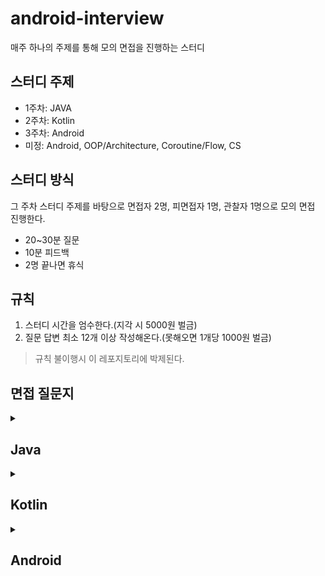 # android-interview

매주 하나의 주제를 통해 모의 면접을 진행하는 스터디

## 스터디 주제
- 1주차: JAVA
- 2주차: Kotlin
- 3주차: Android
- 미정: Android, OOP/Architecture, Coroutine/Flow, CS

## 스터디 방식
그 주차 스터디 주제를 바탕으로 면접자 2명, 피면접자 1명, 관찰자 1명으로 모의 면접 진행한다.

- 20~30분 질문
- 10분 피드백
- 2명 끝나면 휴식

## 규칙

1. 스터디 시간을 엄수한다.(지각 시 5000원 벌금)
2. 질문 답변 최소 12개 이상 작성해온다.(못해오면 1개당 1000원 벌금)

> 규칙 불이행시 이 레포지토리에 박제된다.

## 면접 질문지

 <details>
  <summary> <h2> Java </h2></summary>

## 접근 제어자, 클래스 및 키워드

- [접근 제어자의 차이점](https://github.com/murjune/android-interview/discussions/36)
- 인터페이스와 추상 클래스의 차이
- [static과 non-static의 차이](https://github.com/murjune/android-interview/discussions/21)
- final 키워드에 대해 설명

## String 및 관련 메모리 관리

- [String Pool이 무엇이고 사용하는 이유](https://github.com/murjune/android-interview/discussions/6)
- [equals와 hashCode를 사용하는 이유](https://github.com/murjune/android-interview/discussions/10)
- [String, StringBuffer, StringBuilder의 차이](https://github.com/murjune/android-interview/discussions/9)

## Java 파일 및 실행 과정

- [Java 파일이 실행되는 과정](https://github.com/murjune/android-interview/discussions/19)
- Optional에 대한 설명과 사용 시 주의사항
- try-with-resources에 대해 설명

## Objects vs Primitives

- [String 클래스는 어떻게 구현되나요? 왜 불변으로 만들었나요?](https://github.com/murjune/android-interview/discussions/7)
- [String이 불변이라는 것은 무엇을 의미하나요?](https://github.com/murjune/android-interview/discussions/8)
- Integer vs int
- [Call by Value vs Call by Reference](https://github.com/murjune/android-interview/discussions/26)

## 객체 비교와 복사

- [동등성과 동일성의 차이](https://github.com/murjune/android-interview/discussions/35)
- 깊은 복사(deep copy)와 얕은 복사(shallow copy)에 대해 설명

## 함수 및 표현식

- [익명함수와 람다 표현식에 대해 설명](https://github.com/murjune/android-interview/discussions/31)
- 함수형 인터페이스(Functional Interface)란
- [abstract class vs interface](https://github.com/murjune/android-interview/discussions/164)
- 제네릭이란

## 클래스 및 객체 관리

- [Reflection에 대한 설명과 장단점](https://github.com/murjune/android-interview/discussions/32)
- [Enum의 장단점](https://github.com/murjune/android-interview/discussions/18)
- Wrapper Class, Boxing, Unboxing 차이

## 메서드 및 키워드

- 오버로딩과 오버라이딩의 차이
- [synchronized 키워드에 대해 설명](https://github.com/murjune/android-interview/discussions/20)

## 직렬화 및 역직렬화

- [직렬화와 역직렬화이 무엇이고, 언제 사용하는가?](https://github.com/murjune/android-interview/discussions/34)
- [transient 란?](https://github.com/murjune/android-interview/discussions/33)

## 컬렉션 프레임워크 및 자료구조

- [Iterator & Collection & Stream](https://github.com/murjune/android-interview/discussions/13)
- [Stack 대신 Deque를 사용하는 이유](https://github.com/murjune/android-interview/discussions/28)
- [ArrayList와 LinkedList의 차이](https://github.com/murjune/android-interview/discussions/37)
- Set과 List의 차이
- [Arrays Vs ArrayLists](https://github.com/murjune/android-interview/discussions/1)
- HashSet Vs TreeSet
- HashMap Vs Set
- [HashMap Vs HashSet](https://github.com/murjune/android-interview/discussions/27)
- [컬렉션 프레임워크란 (Kotlin Collection과 비교)](https://github.com/murjune/android-interview/discussions/11)
- [for문 vs Stream vs Sequence](https://github.com/murjune/android-interview/discussions/22)
- [Java Stream API란 (Kotlin Sequence와 차이)](https://github.com/murjune/android-interview/discussions/30)

## JVM & 가비지 컬렉션

- [JVM 메모리 영역에 대해 설명](https://github.com/murjune/android-interview/discussions/16)
- [가비지 컬렉션이란](https://github.com/murjune/android-interview/discussions/15)
- [가비지 컬렉션는 언제 일어나는가?](https://github.com/murjune/android-interview/discussions/14)
- [JVM 동작 원리를 설명해주세요.](https://github.com/murjune/android-interview/discussions/5)
  
</details> 

<details>
  <summary> <h2> Kotlin </h2></summary>

  # 1. 기초 문법 및 키워드
- [코틀린의 장점](https://github.com/murjune/android-interview/discussions/39)
- [코틀린이 실행되는 과정 설명](https://github.com/murjune/android-interview/discussions/58)
- [Property 란?](https://github.com/murjune/android-interview/discussions/60)
- [Field vs Property](https://github.com/murjune/android-interview/discussions/75)
- [Kotlin에서 const를 사용하는 이점은?](https://github.com/murjune/android-interview/discussions/40)
- [Kotlin에서 lateinit vs by Lazy?](https://github.com/murjune/android-interview/discussions/41)
- [lateinit 변수가 초기화되었는지 확인하는 방법](https://github.com/murjune/android-interview/discussions/42)
- [Kotlin에서 init 블록이란?](https://github.com/murjune/android-interview/discussions/59)
- [val과 var의 차이점은?](https://github.com/murjune/android-interview/discussions/61)
- [Generic이란?](https://github.com/murjune/android-interview/discussions/43)
- [Generic 타입 상한 제한(upper bound)이란?](https://github.com/murjune/android-interview/discussions/68)
- [Generic 변성에 대해 설명하시오](https://github.com/murjune/android-interview/discussions/69)
- [Star Projection 이란?](https://github.com/murjune/android-interview/discussions/70)
- [Kotlin에서 inline 함수란?](https://github.com/murjune/android-interview/discussions/44)
- [Kotlin에서 reified 키워드란?](https://github.com/murjune/android-interview/discussions/45)
- [backing property 설명해주세요.](https://github.com/murjune/android-interview/discussions/46)
- [noinline이란?](https://github.com/murjune/android-interview/discussions/47)
- [crossinline이란?](https://github.com/murjune/android-interview/discussions/48)
- [open 키워드란?](https://github.com/murjune/android-interview/discussions/57)
- [Kotlin 접근 제어자](https://github.com/murjune/android-interview/discussions/62)
- [infix 키워드란?](https://github.com/murjune/android-interview/discussions/54)
- Kotlin의 Lable이란?
- [일급 시민이란?](https://github.com/murjune/android-interview/discussions/49)
- [타입 변환(Type Conversion) vs 타입 캐스팅(Type Casting)](https://github.com/murjune/android-interview/discussions/63)

# 2. 클래스 및 객체 지향 프로그래밍
- [companion object란?](https://github.com/murjune/android-interview/discussions/50)
- [object와 data object의 차이](https://github.com/murjune/android-interview/discussions/137)
- Kotlin에서 싱글톤 클래스를 생성하는 방법
- [Kotlin에서 데이터 클래스란?](https://github.com/murjune/android-interview/discussions/71)
- [Kotlin에서 Java의 정적 메서드에 해당하는 것은?](https://github.com/murjune/android-interview/discussions/65)
- [Kotlin의 sealed class를 언제 사용하나요?](https://github.com/murjune/android-interview/discussions/52)
- [Kotlin의 JvmStatic 어노테이션이란?](https://github.com/murjune/android-interview/discussions/55)
- [Kotlin의 JvmField 어노테이션이란?](https://github.com/murjune/android-interview/discussions/56)
- [Kotlin의 JvmOverloads 어노테이션이란?](https://github.com/murjune/android-interview/discussions/64)
- Kotlin의 inline/value 클래스 설명
- [Kotlin에서 open과 public의 차이점은?](https://github.com/murjune/android-interview/discussions/57)

# 3. 함수와 람다
- [Kotlin에서 고차 함수란?](https://github.com/murjune/android-interview/discussions/66)
- [Kotlin에서 람다식이란?](https://github.com/murjune/android-interview/discussions/67)
- [Kotlin에서 let, run, with, also, apply의 설명 및 사용 사례](https://github.com/murjune/android-interview/discussions/51)
- apply와 with를 선택하는 방법

</details>

<details>
  <summary> <h2> Android </h2></summary>

### 공통 개발자 기술 질문
- [PNG와 JPG의 차이점은?](https://github.com/murjune/android-interview/discussions/76)
- [Dynamic Programming이란?](https://github.com/murjune/android-interview/discussions/77)
- [Virtual Memory란?](https://github.com/murjune/android-interview/discussions/78)
- Garbage Collection이란?
- [Cache란?](https://github.com/murjune/android-interview/discussions/79)
- Database Index 추가의 장단점은?
- [비대칭 암호화란?](https://github.com/murjune/android-interview/discussions/81)
- HDD, SSD, DRAM 각각의 성능은?
- GIT의 장점은?

### Android 개발자 기술 질문

- DIP(Dependency Inversion Principle)란?
- [ConstraintLayout의 장점은?]()
- [Activity 생명 주기는?](https://github.com/murjune/android-interview/discussions/84)
- [WeakReference란?](https://github.com/murjune/android-interview/discussions/122)
- [Parcelable이란?](https://github.com/murjune/android-interview/discussions/96)
- 고해상도 이미지의 로딩 방법은?
- [Looper란?](https://github.com/murjune/android-interview/discussions/97)
- MultiDex란?
- [Proguard의 원리는?](https://github.com/murjune/android-interview/discussions/121)
- [Gradle이 무엇이며, 안드로이드 빌드 시스템에서 어떻게 활용되나요?](https://github.com/murjune/android-interview/discussions/119)

  
### 자료구조 및 알고리즘

- List와 Set의 차이
- List.distinct()를 사용하는 것과 Set 사용하는 것의 차이
- ArrayList와 LinkedList의 차이
- 여러 스레드에서 공유 자원 접근 시 주의 사항
- 동시성 문제를 겪은 경험이 있는가?
- [동기화하는 방법?](https://github.com/murjune/android-interview/discussions/141)
- [synchronized를 메소드 블록과 내부 블록에서 사용하는 것의 차이](https://github.com/murjune/android-interview/discussions/136)
- 싱글톤을 사용한 경험과 동시성 문제

### Kotlin 언어 및 클래스 사용

- data class를 사용하면 자동으로 오버라이드 되는 메서드들
- Enum class를 사용한 경험이 있는가?
- Enum class 대신 sealed class와 object를 사용할 수 있는데, 언제 Enum class를 사용해야 하는가?

### 네트워크 및 에러 처리

- 네트워크 에러 처리 관련 경험
- 코루틴 사용 시 예외 처리 방법

  
### 코루틴

- [코루틴이란](https://github.com/murjune/android-interview/discussions/113)
- [코루틴과 스레드의 차이](https://github.com/murjune/android-interview/discussions/135)
- [코루틴 빌더](https://github.com/murjune/android-interview/discussions/167)
- [코루틴에서 launch와 async의 차이점은 무엇인가요?](https://github.com/murjune/android-interview/discussions/123)
- [CoroutineContext란?](https://github.com/murjune/android-interview/discussions/170)
- [CoroutineScope란?](https://github.com/murjune/android-interview/discussions/169)
- [Job이란?](https://github.com/murjune/android-interview/discussions/174)
- [코루틴이 작업을 수행할 때 실제로 코루틴 내부에서는 무엇을 하나요?](https://github.com/murjune/android-interview/discussions/133)
- [구조화된 동시성이란?](https://github.com/murjune/android-interview/discussions/168)
- [코루틴 Dispatcher란?](https://github.com/murjune/android-interview/discussions/114)
- [코루틴이 왜 경량 스레드일까?](https://github.com/murjune/android-interview/discussions/143)
- [suspend 키워드는 무엇이며, 어떤 경우에 사용되나요?](https://github.com/murjune/android-interview/discussions/134)

### Android 기초

- Android 앱이 왜 느려질 수 있는가?
- [Context란 무엇이며, 어떻게 사용되는가?](https://github.com/murjune/android-interview/discussions/89)
- Android 애플리케이션의 구성 요소
- Android 애플리케이션의 프로젝트 구조
- [AndroidManifest.xml이란 무엇인가?](https://github.com/murjune/android-interview/discussions/112)
- Application 클래스란 무엇이며, 역할은 무엇인가?
- [Android 4대 컴포넌트는 무엇인가요](https://github.com/murjune/android-interview/discussions/85)
- 다국어 지원은 어떻게 하나요

### Activity와 Fragment

- Fragment를 생성할 때 기본 생성자를 사용하는 것이 왜 권장되는가?
- Activity 생명주기
- onCreate()와 onStart()의 차이점
- onPause()와 onStop() 없이 onDestroy가 호출될 수 있는 경우
- setContentView()를 onCreate()에서 호출하는 이유
- onSaveInstanceState()와 onRestoreInstanceState()의 역할
- [Fragment 생명주기](https://github.com/murjune/android-interview/discussions/149)
- [launchMode란 무엇인가?](https://github.com/murjune/android-interview/discussions/138)
- Fragment와 Activity의 차이점 및 관계
- Fragment와 Activity 중 어느 경우에 Fragment를 사용하는가?
- FragmentPagerAdapter와 FragmentStatePagerAdapter의 차이점
- Backstack에서 Fragment를 추가 및 교체할 때 차이점
- Fragment 간의 통신 방법
- Retained Fragment란?
- Fragment 트랜잭션에서 addToBackStack()의 목적
- [Fragment add와 replace 차이](https://github.com/murjune/android-interview/discussions/165)

### View와 ViewGroup

- [View란 무엇인가?](https://github.com/murjune/android-interview/discussions/107)
- [View.GONE과 View.INVISIBLE의 차이점](https://github.com/murjune/android-interview/discussions/108)
- 커스텀 뷰 생성 방법
- [ViewGroup이란 무엇이며, View와 어떻게 다른가?](https://github.com/murjune/android-interview/discussions/86)
- Canvas란?
- SurfaceView란?
- Relative Layout과 Linear Layout의 차이
- ConstraintLayout이란?
- View 트리란 무엇이며, 깊이를 최적화하는 방법
- [inflate에 대해 설명해주세요](https://github.com/murjune/android-interview/discussions/142)

### RecyclerView 및 리스트

- [ListView와 RecyclerView의 차이점](https://github.com/murjune/android-interview/discussions/87)
- [RecyclerView의 내부 동작](https://github.com/murjune/android-interview/discussions/126)
- RecyclerView 성능 최적화 방법
- Nested RecyclerView 최적화 방법
- RecyclerView가 ListView보다 성능이 우수한 이유
- RecyclerView의 구성 요소
- [RecyclerView.Adapter와 ListAdapter의 차이점](https://github.com/murjune/android-interview/discussions/155)
- [convertView 재활용과 ViewHolder 패턴](https://github.com/murjune/android-interview/discussions/156)
- RecyclerView.Adapter 및 RecyclerView.ViewHolder의 역할
- LayoutManager란?
- 단일 RecyclerView에서 여러 뷰 유형을 처리하는 방법
- [DiffUtil과 RecyclerView 성능 개선](https://github.com/murjune/android-interview/discussions/128)
- [RecyclerView와 ListAdapter에서의 DiffUtil 차이점](https://github.com/murjune/android-interview/discussions/153)
- RecyclerView.setHasFixedSize(true)의 목적
- [RecyclerView에서 특정 항목을 업데이트하는 방법](https://github.com/murjune/android-interview/discussions/129)
- SnapHelper란 무엇인가?

### Dialog와 Toast

- Dialog란?
- Toast란?
- Dialog와 Dialog Fragment의 차이점

### 인텐트 및 브로드캐스트

- [Intent란?](https://github.com/murjune/android-interview/discussions/115)
- [암시적(Implicit) Intent란?](https://github.com/murjune/android-interview/discussions/92)
- [명시적(Explicit) Intent란?](https://github.com/murjune/android-interview/discussions/93)
- [BroadcastReceiver란?](https://github.com/murjune/android-interview/discussions/144)
- Sticky Intent란?
- 브로드캐스트와 인텐트를 통해 앱에서 메시지를 전달하는 방법
- [PendingIntent란?](https://github.com/murjune/android-interview/discussions/150)
- 브로드캐스트의 유형
- [Intent 필터](https://github.com/murjune/android-interview/discussions/101)
- [IntentFilter 란?](https://github.com/murjune/android-interview/discussions/148)

### 서비스

- Service란?
- Service와 IntentService의 차이점
- Foreground Service란?
- JobScheduler란?
- Background Service란?

### 프로세스 간 통신

- 두 개의 별도 Android 앱 간의 상호작용 방법
- Android 앱을 여러 프로세스에서 실행할 수 있는지 여부와 방법
- AIDL이란? 바운드 서비스 생성 시 AIDL 사용 단계
- Android에서 백그라운드 처리 방법
- ContentProvider의 역할과 일반적인 용도

### 장기 작업

- 병렬 작업 실행 및 완료 시 콜백 받기
- ANR이란? ANR 방지 방법
- [AsyncTask(Deprecated)란?](https://github.com/murjune/android-interview/discussions/117)
- [AsyncTask 사용 시 문제점](https://github.com/murjune/android-interview/discussions/118)
- [데몬 스레드와 사용자 스레드의 차이](https://github.com/murjune/android-interview/discussions/152)
- [Looper, Handler, 및 HandlerThread 설명](https://github.com/murjune/android-interview/discussions/116)
- Android 메모리 누수와 가비지 컬렉션

### 멀티미디어 콘텐츠

- Bitmap 처리 방법
- Bitmap 풀 사용 방법
- Android에서 사이즈가 큰 이미지를 불러올려고 합니다. 어떻게 해야할까요?

### 데이터 저장 및 관리

- [Jetpack DataStore Preferences](https://github.com/murjune/android-interview/discussions/140)
- [SharedPreferences의 commit()과 apply() 차이](https://github.com/murjune/android-interview/discussions/139)
- [Android 앱에서 데이터 유지 방법](https://github.com/murjune/android-interview/discussions/166)
- [Room 데이터베이스 마이그레이션은 어떻게 처리하나요?](https://github.com/murjune/android-interview/discussions/132)
- ORM이란? 작동 원리
- 화면 회전 시 Activity 상태 보존 방법
- Android 앱의 데이터 저장 방식
- Scoped Storage 설명
- 데이터 암호화 방법
- SharedPreferences의 commit()과 apply() 차이
- [Database Index 추가의 장단점은?](https://github.com/murjune/android-interview/discussions/80)

### UI 및 시각적 표현

- Spannable이란?
- SpannableString이란?
- Android에서 텍스트 사용 시 모범 사례
- 다크 모드 구현 방법

### 메모리 최적화

- onTrimMemory() 메서드
- OutOfMemory 문제 해결 방법
- Android 애플리케이션의 메모리 누수 확인 방법

### 배터리 최적화

- 배터리 사용량을 줄이는 방법
- Doze 및 App Standby란?
- Overdraw란?

#### 화면 크기 대응

- 다양한 해상도를 지원하는 방법
- [dp sp px 차이](https://github.com/murjune/android-interview/discussions/151)

### 권한 관리

- 권한 보호 수준과 종류

### 네이티브 프로그래밍

- NDK란? 유용성
- Renderscript란?

### Android 시스템 내부

- Android Runtime이란?
- [Dalvik, ART, JIT, AOT의 차이](https://github.com/murjune/android-interview/discussions/98)
- DEX란?
- [Multidex란?](https://github.com/murjune/android-interview/discussions/99)
- 가비지 수집을 강제 호출할 수 있는지 여부
- [Android 앱이 APK(Android Package) 파일로 빌드되는 과정 (질문지에 없음)](https://github.com/murjune/android-interview/discussions/105)

### Android Jetpack

- [Android Jetpack이란? 사용 이유](https://github.com/murjune/android-interview/discussions/106)
- ViewModel이란? 유용성
- Android 아키텍처 구성 요소 설명
- LiveData란?
- LiveData와 ObservableField의 차이점
- [setValue와 postValue의 차이점](https://github.com/murjune/android-interview/discussions/146)
- Fragment 간 ViewModel 공유 방법
- WorkManager와 사용 사례
- [ViewModel의 내부 작동 방식](https://github.com/murjune/android-interview/discussions/147)
- [MVVM viewModel과 AAC viewModel 차이](https://github.com/murjune/android-interview/discussions/103)

### 기타

- Serializable과 Parcelable의 차이
- 데이터 전달 시 Bundle 클래스를 사용하는 이유
- 앱 충돌 문제 해결 방법
- Android 푸시 알림 시스템 설명
- AAPT란?
- FlatBuffers와 JSON 차이
- HashMap, ArrayMap, SparseArray의 차이점
- Annotation이란?
- 커스텀 Annotation 생성 방법
- 지원 라이브러리란? 도입 이유
- Android Data Binding 설명
- [apk와 aab 차이 설명](https://github.com/murjune/android-interview/discussions/82)
- Android 배포 프로세스에 대해 설명해주세요
- Kapt에 대해 설명해주세요
- [KAPT와 KSP의 차이점](https://github.com/murjune/android-interview/discussions/145)

### Android 라이브러리

- OkHttp Interceptor 설명
- OkHttp HTTP 캐싱
- 의존성 주입 프레임워크(Dagger)를 사용하는 이유
- Dagger의 작동 방식
- Dagger 2와 Dagger-Hilt의 선택 기준
- [Dependency Injection이란 무엇이며, 안드로이드에서 이를 구현하는 방법은 무엇인가요?](https://github.com/murjune/android-interview/discussions/120)
- [Hilt란?](https://github.com/murjune/android-interview/discussions/162)
- [Dagger란?](https://github.com/murjune/android-interview/discussions/158)
- [DIP(Dependency Inversion Principle)란?](https://github.com/murjune/android-interview/discussions/83)
- [Qualifier란 무엇이며, 언제 사용하나요?](https://github.com/murjune/android-interview/discussions/131)
- [Hilt 의존성 주입 프레임워크에서 @Bind와 @Provide의 차이점은 무엇인가요?](https://github.com/murjune/android-interview/discussions/130)
- Dagger에서 Component란?
- Dagger에서 Module이란?
- [Koin과 Hilt의 차이점은 무엇이며, 어떤 상황에서 Koin을 선택하실 건가요?](https://github.com/murjune/android-interview/discussions/161)
- [의존성 순환 참조(Circular Dependency)가 발생하면 어떻게 해결하실 건가요?](https://github.com/murjune/android-interview/discussions/163)
- RxJava에서 CompositeDisposable의 dispose와 clear 호출 시점
- 네트워킹에서 Multipart 요청을 처리하는 방법
- [Kotlin의 Flow란?](https://github.com/murjune/android-interview/discussions/124)
- [SharedFlow란?](https://github.com/murjune/android-interview/discussions/173)
- [StateFlow란?](https://github.com/murjune/android-interview/discussions/171)
- [핫 스트림(hot stream)과 콜드 스트림(cold stream)의 차이점은 무엇인가요?](https://github.com/murjune/android-interview/discussions/125)
- [StateFlow와 LiveData의 차이점](https://github.com/murjune/android-interview/discussions/172)
- App Startup Library의 역할
- RxJava란?
- RxJava에서의 에러 처리 방법
- FlatMap과 Map 연산자의 차이점
- RxJava의 Create와 fromCallable 연산자의 사용 시점
- RxJava의 defer 연산자의 사용 시점
- RxJava에서 Timer, Delay, Interval 연산자의 사용 방법
- RxJava에서 두 개의 네트워크 호출을 병렬로 수행하는 방법
- Concat과 Merge 연산자의 차이
- RxJava에서 Subject란?
- RxJava의 Observable 유형과 사용 시점
- RxJava를 사용한 검색 기능 구현 방법
- RxJava 연산자를 사용한 RecyclerView의 페이지네이션
- [Android 이미지 로딩 라이브러리인 Glide와 Fresco, Piccaso, Coil의 작동 방식](https://github.com/murjune/android-interview/discussions/154)
- RxJava에서 Schedulers.io()와 Schedulers.computation()의 차이점
- 직렬화 라이브러리 Kotlinx-Serialization, Gson, Moshi의 차이점

### Android Architecture

- MVVM 설명
- MVI
- [MVC vs MVP vs MVVM vs MVI 아키텍처](https://github.com/murjune/android-interview/discussions/90)
- 클린 아키텍처란 무엇인가요?
- 소프트웨어 아키텍처와 소프트웨어 설계의 차이점
- Repository 패턴
- 구글 권장 아키텍처 vs 클린 아키텍처
- UDF


</details>
